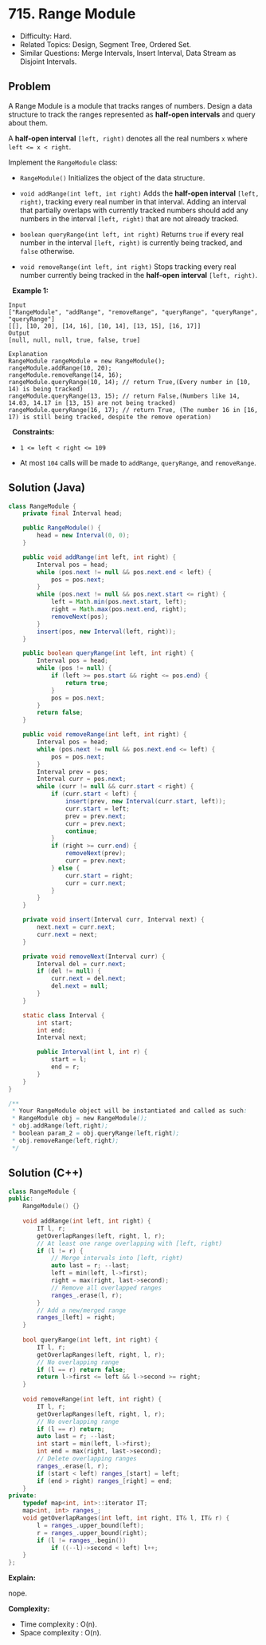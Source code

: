 # 715. Range Module

- Difficulty: Hard.
- Related Topics: Design, Segment Tree, Ordered Set.
- Similar Questions: Merge Intervals, Insert Interval, Data Stream as Disjoint Intervals.

## Problem

A Range Module is a module that tracks ranges of numbers. Design a data structure to track the ranges represented as **half-open intervals** and query about them.

A **half-open interval** ```[left, right)``` denotes all the real numbers ```x``` where ```left <= x < right```.

Implement the ```RangeModule``` class:


	
- ```RangeModule()``` Initializes the object of the data structure.
	
- ```void addRange(int left, int right)``` Adds the **half-open interval** ```[left, right)```, tracking every real number in that interval. Adding an interval that partially overlaps with currently tracked numbers should add any numbers in the interval ```[left, right)``` that are not already tracked.
	
- ```boolean queryRange(int left, int right)``` Returns ```true``` if every real number in the interval ```[left, right)``` is currently being tracked, and ```false``` otherwise.
	
- ```void removeRange(int left, int right)``` Stops tracking every real number currently being tracked in the **half-open interval** ```[left, right)```.


 
**Example 1:**

```
Input
["RangeModule", "addRange", "removeRange", "queryRange", "queryRange", "queryRange"]
[[], [10, 20], [14, 16], [10, 14], [13, 15], [16, 17]]
Output
[null, null, null, true, false, true]

Explanation
RangeModule rangeModule = new RangeModule();
rangeModule.addRange(10, 20);
rangeModule.removeRange(14, 16);
rangeModule.queryRange(10, 14); // return True,(Every number in [10, 14) is being tracked)
rangeModule.queryRange(13, 15); // return False,(Numbers like 14, 14.03, 14.17 in [13, 15) are not being tracked)
rangeModule.queryRange(16, 17); // return True, (The number 16 in [16, 17) is still being tracked, despite the remove operation)
```

 
**Constraints:**


	
- ```1 <= left < right <= 109```
	
- At most ```104``` calls will be made to ```addRange```, ```queryRange```, and ```removeRange```.

## Solution (Java)
```java
class RangeModule {
    private final Interval head;

    public RangeModule() {
        head = new Interval(0, 0);
    }

    public void addRange(int left, int right) {
        Interval pos = head;
        while (pos.next != null && pos.next.end < left) {
            pos = pos.next;
        }
        while (pos.next != null && pos.next.start <= right) {
            left = Math.min(pos.next.start, left);
            right = Math.max(pos.next.end, right);
            removeNext(pos);
        }
        insert(pos, new Interval(left, right));
    }

    public boolean queryRange(int left, int right) {
        Interval pos = head;
        while (pos != null) {
            if (left >= pos.start && right <= pos.end) {
                return true;
            }
            pos = pos.next;
        }
        return false;
    }

    public void removeRange(int left, int right) {
        Interval pos = head;
        while (pos.next != null && pos.next.end <= left) {
            pos = pos.next;
        }
        Interval prev = pos;
        Interval curr = pos.next;
        while (curr != null && curr.start < right) {
            if (curr.start < left) {
                insert(prev, new Interval(curr.start, left));
                curr.start = left;
                prev = prev.next;
                curr = prev.next;
                continue;
            }
            if (right >= curr.end) {
                removeNext(prev);
                curr = prev.next;
            } else {
                curr.start = right;
                curr = curr.next;
            }
        }
    }

    private void insert(Interval curr, Interval next) {
        next.next = curr.next;
        curr.next = next;
    }

    private void removeNext(Interval curr) {
        Interval del = curr.next;
        if (del != null) {
            curr.next = del.next;
            del.next = null;
        }
    }

    static class Interval {
        int start;
        int end;
        Interval next;

        public Interval(int l, int r) {
            start = l;
            end = r;
        }
    }
}

/**
 * Your RangeModule object will be instantiated and called as such:
 * RangeModule obj = new RangeModule();
 * obj.addRange(left,right);
 * boolean param_2 = obj.queryRange(left,right);
 * obj.removeRange(left,right);
 */
```

## Solution (C++)

```cpp
class RangeModule {
public:
    RangeModule() {}
    
    void addRange(int left, int right) {
        IT l, r;
        getOverlapRanges(left, right, l, r);
        // At least one range overlapping with [left, right)
        if (l != r) {
            // Merge intervals into [left, right)
            auto last = r; --last;
            left = min(left, l->first);            
            right = max(right, last->second);
            // Remove all overlapped ranges
            ranges_.erase(l, r);
        }
        // Add a new/merged range
        ranges_[left] = right;
    }
    
    bool queryRange(int left, int right) {
        IT l, r;
        getOverlapRanges(left, right, l, r);
        // No overlapping range
        if (l == r) return false;
        return l->first <= left && l->second >= right;
    }
    
    void removeRange(int left, int right) {
        IT l, r;
        getOverlapRanges(left, right, l, r);
        // No overlapping range
        if (l == r) return;
        auto last = r; --last;
        int start = min(left, l->first);        
        int end = max(right, last->second);
        // Delete overlapping ranges        
        ranges_.erase(l, r);
        if (start < left) ranges_[start] = left;
        if (end > right) ranges_[right] = end;
    }
private:
    typedef map<int, int>::iterator IT;
    map<int, int> ranges_;
    void getOverlapRanges(int left, int right, IT& l, IT& r) {
        l = ranges_.upper_bound(left);
        r = ranges_.upper_bound(right);
        if (l != ranges_.begin())
            if ((--l)->second < left) l++;
    }
};

```

**Explain:**

nope.

**Complexity:**

* Time complexity : O(n).
* Space complexity : O(n).
